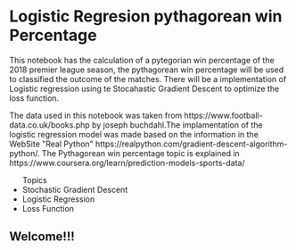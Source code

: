 # Logistic Regresion pythagorean win Percentage
<p> This notebook has the calculation of a pytegorian win percentage of the 2018 premier league season, the pythagorean win percentage will be used to classified the outcome of the matches. There will be a implementation of Logistic regression using te Stocahastic Gradient Descent to optimize the loss function.
<p>The data used in this notebook was taken from <a>https://www.football-data.co.uk/books.php</a> by joseph buchdahl.The implamentation of the logistic regression model was made based on the information in the WebSite "Real Python" <a>https://realpython.com/gradient-descent-algorithm-python/</a>. The Pythagorean win percentage topic is explained in <a>https://www.coursera.org/learn/prediction-models-sports-data/</a></p>
<ul> Topics
  <li>Stochastic Gradient Descent</li>
  <li>Logistic Regression</li>
  <li>Loss Function</li></ul>

<H2>Welcome!!!</H2>
